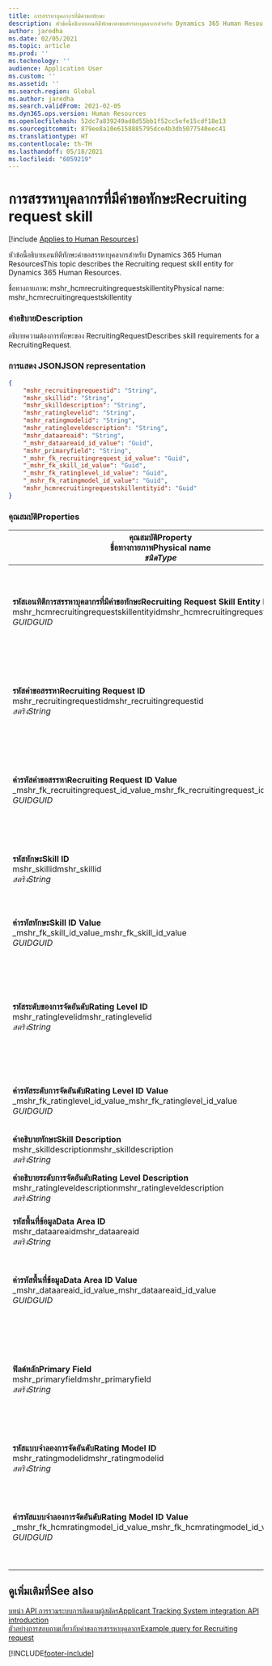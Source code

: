 ```yaml
---
title: การสรรหาบุคลากรที่มีคำขอทักษะ
description: หัวข้อนี้อธิบายเอนทิตีทักษะคำขอสรรหาบุคลากรสำหรับ Dynamics 365 Human Resources
author: jaredha
ms.date: 02/05/2021
ms.topic: article
ms.prod: ''
ms.technology: ''
audience: Application User
ms.custom: ''
ms.assetid: ''
ms.search.region: Global
ms.author: jaredha
ms.search.validFrom: 2021-02-05
ms.dyn365.ops.version: Human Resources
ms.openlocfilehash: 52dc7a839249ad8d55bb1f52cc5efe15cdf18e13
ms.sourcegitcommit: 879ee8a10e6158885795dce4b3db5077540eec41
ms.translationtype: HT
ms.contentlocale: th-TH
ms.lasthandoff: 05/18/2021
ms.locfileid: "6059219"
---
```

# <a name="recruiting-request-skill"></a><span data-ttu-id="0972e-103">การสรรหาบุคลากรที่มีคำขอทักษะ</span><span class="sxs-lookup"><span data-stu-id="0972e-103">Recruiting request skill</span></span>

[!include [Applies to Human Resources](../includes/applies-to-hr.md)]

<span data-ttu-id="0972e-104">หัวข้อนี้อธิบายเอนทิตีทักษะคำขอสรรหาบุคลากรสำหรับ Dynamics 365 Human Resources</span><span class="sxs-lookup"><span data-stu-id="0972e-104">This topic describes the Recruiting request skill entity for Dynamics 365 Human Resources.</span></span>

<span data-ttu-id="0972e-105">ชื่อทางกายภาพ: mshr_hcmrecruitingrequestskillentity</span><span class="sxs-lookup"><span data-stu-id="0972e-105">Physical name: mshr_hcmrecruitingrequestskillentity</span></span>

### <a name="description"></a><span data-ttu-id="0972e-106">คำอธิบาย</span><span class="sxs-lookup"><span data-stu-id="0972e-106">Description</span></span>

<span data-ttu-id="0972e-107">อธิบายความต้องการทักษะของ RecruitingRequest</span><span class="sxs-lookup"><span data-stu-id="0972e-107">Describes skill requirements for a RecruitingRequest.</span></span>

### <a name="json-representation"></a><span data-ttu-id="0972e-108">การแสดง JSON</span><span class="sxs-lookup"><span data-stu-id="0972e-108">JSON representation</span></span>

```json
{
    "mshr_recruitingrequestid": "String",
    "mshr_skillid": "String",
    "mshr_skilldescription": "String",
    "mshr_ratinglevelid": "String",
    "mshr_ratingmodelid": "String",
    "mshr_ratingleveldescription": "String",
    "mshr_dataareaid": "String",
    "_mshr_dataareaid_id_value": "Guid",
    "mshr_primaryfield": "String",
    "_mshr_fk_recruitingrequest_id_value": "Guid",
    "_mshr_fk_skill_id_value": "Guid",
    "_mshr_fk_ratinglevel_id_value": "Guid",
    "_mshr_fk_ratingmodel_id_value": "Guid",
    "mshr_hcmrecruitingrequestskillentityid": "Guid"
}
```

### <a name="properties"></a><span data-ttu-id="0972e-109">คุณสมบัติ</span><span class="sxs-lookup"><span data-stu-id="0972e-109">Properties</span></span>

| <span data-ttu-id="0972e-110">คุณสมบัติ</span><span class="sxs-lookup"><span data-stu-id="0972e-110">Property</span></span><br><span data-ttu-id="0972e-111">**ชื่อทางกายภาพ**</span><span class="sxs-lookup"><span data-stu-id="0972e-111">**Physical name**</span></span><br><span data-ttu-id="0972e-112">**_ชนิด_**</span><span class="sxs-lookup"><span data-stu-id="0972e-112">**_Type_**</span></span> | <span data-ttu-id="0972e-113">ใช้</span><span class="sxs-lookup"><span data-stu-id="0972e-113">Use</span></span> | <span data-ttu-id="0972e-114">คำอธิบาย</span><span class="sxs-lookup"><span data-stu-id="0972e-114">Description</span></span> |
| --- | --- | --- |
| <span data-ttu-id="0972e-115">**รหัสเอนทิตีการสรรหาบุคลากรที่มีคำขอทักษะ**</span><span class="sxs-lookup"><span data-stu-id="0972e-115">**Recruiting Request Skill Entity ID**</span></span><br><span data-ttu-id="0972e-116">mshr_hcmrecruitingrequestskillentityid</span><span class="sxs-lookup"><span data-stu-id="0972e-116">mshr_hcmrecruitingrequestskillentityid</span></span><br><span data-ttu-id="0972e-117">*GUID*</span><span class="sxs-lookup"><span data-stu-id="0972e-117">*GUID*</span></span> | <span data-ttu-id="0972e-118">อ่านอย่างเดียว</span><span class="sxs-lookup"><span data-stu-id="0972e-118">Read-only</span></span><br><span data-ttu-id="0972e-119">จำเป็นต้องระบุ</span><span class="sxs-lookup"><span data-stu-id="0972e-119">Required</span></span> | <span data-ttu-id="0972e-120">ตัวระบุเฉพาะที่ระบบสร้างขึ้นของเรกคอร์ด **การสรรหาบุคลากรที่มีคำขอทักษะ**</span><span class="sxs-lookup"><span data-stu-id="0972e-120">System-generated unique identifier for the **Recruiting Request Skill** record.</span></span> |
| <span data-ttu-id="0972e-121">**รหัสคำขอสรรหา**</span><span class="sxs-lookup"><span data-stu-id="0972e-121">**Recruiting Request ID**</span></span><br><span data-ttu-id="0972e-122">mshr_recruitingrequestid</span><span class="sxs-lookup"><span data-stu-id="0972e-122">mshr_recruitingrequestid</span></span><br><span data-ttu-id="0972e-123">*สตริง*</span><span class="sxs-lookup"><span data-stu-id="0972e-123">*String*</span></span> | <span data-ttu-id="0972e-124">เขียนเพียงครั้งเดียว</span><span class="sxs-lookup"><span data-stu-id="0972e-124">Write-once</span></span><br><span data-ttu-id="0972e-125">จำเป็นต้องระบุ</span><span class="sxs-lookup"><span data-stu-id="0972e-125">Required</span></span> | <span data-ttu-id="0972e-126">รหัสเฉพาะที่ผู้ใช้สามารถอ่านได้ของคำขอการสรรหาบุคลากรที่เกี่ยวข้อง</span><span class="sxs-lookup"><span data-stu-id="0972e-126">The user-readable unique identifier of the associated recruiting request.</span></span> |
| <span data-ttu-id="0972e-127">**ค่ารหัสคำขอสรรหา**</span><span class="sxs-lookup"><span data-stu-id="0972e-127">**Recruiting Request ID Value**</span></span><br><span data-ttu-id="0972e-128">_mshr_fk_recruitingrequest_id_value</span><span class="sxs-lookup"><span data-stu-id="0972e-128">_mshr_fk_recruitingrequest_id_value</span></span><br><span data-ttu-id="0972e-129">*GUID*</span><span class="sxs-lookup"><span data-stu-id="0972e-129">*GUID*</span></span> | <span data-ttu-id="0972e-130">อ่านอย่างเดียว</span><span class="sxs-lookup"><span data-stu-id="0972e-130">Read-only</span></span><br><span data-ttu-id="0972e-131">จำเป็นต้องระบุ</span><span class="sxs-lookup"><span data-stu-id="0972e-131">Required</span></span><br> <span data-ttu-id="0972e-132">คีย์นอก: mshr_hcmrecruitingrequestentityid ของเอนทิตี mshr_hcmrecruitingrequestentity</span><span class="sxs-lookup"><span data-stu-id="0972e-132">Foreign key: mshr_hcmrecruitingrequestentityid of mshr_hcmrecruitingrequestentity entity</span></span> | <span data-ttu-id="0972e-133">ตัวระบุเฉพาะที่ระบบสร้างขึ้นของคำขอการสรรหาบุคลากรที่เกี่ยวข้อง</span><span class="sxs-lookup"><span data-stu-id="0972e-133">System-generated unique identifier of the associated recruiting request.</span></span> |
| <span data-ttu-id="0972e-134">**รหัสทักษะ**</span><span class="sxs-lookup"><span data-stu-id="0972e-134">**Skill ID**</span></span><br><span data-ttu-id="0972e-135">mshr_skillid</span><span class="sxs-lookup"><span data-stu-id="0972e-135">mshr_skillid</span></span><br><span data-ttu-id="0972e-136">*สตริง*</span><span class="sxs-lookup"><span data-stu-id="0972e-136">*String*</span></span><br> | <span data-ttu-id="0972e-137">เขียนเพียงครั้งเดียว</span><span class="sxs-lookup"><span data-stu-id="0972e-137">Write-once</span></span><br><span data-ttu-id="0972e-138">จำเป็นต้องระบุ</span><span class="sxs-lookup"><span data-stu-id="0972e-138">Required</span></span> | <span data-ttu-id="0972e-139">รหัสเฉพาะที่ผู้ใช้สามารถอ่านได้ของทักษะจำเป็น</span><span class="sxs-lookup"><span data-stu-id="0972e-139">The user-readable unique identifier of the required skill.</span></span> |
| <span data-ttu-id="0972e-140">**ค่ารหัสทักษะ**</span><span class="sxs-lookup"><span data-stu-id="0972e-140">**Skill ID Value**</span></span><br><span data-ttu-id="0972e-141">_mshr_fk_skill_id_value</span><span class="sxs-lookup"><span data-stu-id="0972e-141">_mshr_fk_skill_id_value</span></span><br><span data-ttu-id="0972e-142">*GUID*</span><span class="sxs-lookup"><span data-stu-id="0972e-142">*GUID*</span></span> | <span data-ttu-id="0972e-143">อ่านอย่างเดียว</span><span class="sxs-lookup"><span data-stu-id="0972e-143">Read-only</span></span><br><span data-ttu-id="0972e-144">จำเป็นต้องระบุ</span><span class="sxs-lookup"><span data-stu-id="0972e-144">Required</span></span><br><span data-ttu-id="0972e-145">คีย์นอก: mshr_hcmskillentityid ของเอนทิตี mshr_hcmskillentity</span><span class="sxs-lookup"><span data-stu-id="0972e-145">Foreign key: mshr_hcmskillentityid of mshr_hcmskillentity entity</span></span> | <span data-ttu-id="0972e-146">ตัวระบุเฉพาะที่ระบบสร้างขึ้นของทักษะจำเป็น</span><span class="sxs-lookup"><span data-stu-id="0972e-146">System-generated unique identifier of the required skill.</span></span> |
| <span data-ttu-id="0972e-147">**รหัสระดับของการจัดอันดับ**</span><span class="sxs-lookup"><span data-stu-id="0972e-147">**Rating Level ID**</span></span><br><span data-ttu-id="0972e-148">mshr_ratinglevelid</span><span class="sxs-lookup"><span data-stu-id="0972e-148">mshr_ratinglevelid</span></span><br><span data-ttu-id="0972e-149">*สตริง*</span><span class="sxs-lookup"><span data-stu-id="0972e-149">*String*</span></span> | <span data-ttu-id="0972e-150">เขียนเพียงครั้งเดียว</span><span class="sxs-lookup"><span data-stu-id="0972e-150">Write-once</span></span><br><span data-ttu-id="0972e-151">ไม่จำเป็นต้องระบุ</span><span class="sxs-lookup"><span data-stu-id="0972e-151">Optional</span></span> | <span data-ttu-id="0972e-152">ค่าระดับทักษะที่ต้องการซึ่งเลือกไว้ให้กับงาน ตามรูปแบบการประเมินที่มอบหมายให้กับทักษะ</span><span class="sxs-lookup"><span data-stu-id="0972e-152">The required skill level value selected for the job, based on the rating model assigned to the skill.</span></span> |
| <span data-ttu-id="0972e-153">**ค่ารหัสระดับการจัดอันดับ**</span><span class="sxs-lookup"><span data-stu-id="0972e-153">**Rating Level ID Value**</span></span><br><span data-ttu-id="0972e-154">_mshr_fk_ratinglevel_id_value</span><span class="sxs-lookup"><span data-stu-id="0972e-154">_mshr_fk_ratinglevel_id_value</span></span><br><span data-ttu-id="0972e-155">*GUID*</span><span class="sxs-lookup"><span data-stu-id="0972e-155">*GUID*</span></span> | <span data-ttu-id="0972e-156">อ่านอย่างเดียว</span><span class="sxs-lookup"><span data-stu-id="0972e-156">Read-only</span></span><br><span data-ttu-id="0972e-157">ไม่จำเป็นต้องระบุ</span><span class="sxs-lookup"><span data-stu-id="0972e-157">Optional</span></span><br><span data-ttu-id="0972e-158">คีย์นอก: mshr_hcmratinglevelentityid ของเอนทิตี mshr_hcmratinglevelentity</span><span class="sxs-lookup"><span data-stu-id="0972e-158">Foreign key: mshr_hcmratinglevelentityid of mshr_hcmratinglevelentity entity</span></span> | <span data-ttu-id="0972e-159">ตัวระบุเฉพาะที่ระบบสร้างขึ้นสำหรับระดับ</span><span class="sxs-lookup"><span data-stu-id="0972e-159">System-generated unique identifier for the level.</span></span> |
| <span data-ttu-id="0972e-160">**คำอธิบายทักษะ**</span><span class="sxs-lookup"><span data-stu-id="0972e-160">**Skill Description**</span></span><br><span data-ttu-id="0972e-161">mshr_skilldescription</span><span class="sxs-lookup"><span data-stu-id="0972e-161">mshr_skilldescription</span></span><br><span data-ttu-id="0972e-162">*สตริง*</span><span class="sxs-lookup"><span data-stu-id="0972e-162">*String*</span></span> | <span data-ttu-id="0972e-163">อ่านอย่างเดียว</span><span class="sxs-lookup"><span data-stu-id="0972e-163">Read-only</span></span><br><span data-ttu-id="0972e-164">จำเป็นต้องระบุ</span><span class="sxs-lookup"><span data-stu-id="0972e-164">Required</span></span> | <span data-ttu-id="0972e-165">คำอธิบายทักษะ</span><span class="sxs-lookup"><span data-stu-id="0972e-165">The skill description.</span></span> |
| <span data-ttu-id="0972e-166">**คำอธิบายระดับการจัดอันดับ**</span><span class="sxs-lookup"><span data-stu-id="0972e-166">**Rating Level Description**</span></span><br><span data-ttu-id="0972e-167">mshr_ratingleveldescription</span><span class="sxs-lookup"><span data-stu-id="0972e-167">mshr_ratingleveldescription</span></span><br><span data-ttu-id="0972e-168">*สตริง*</span><span class="sxs-lookup"><span data-stu-id="0972e-168">*String*</span></span> | <span data-ttu-id="0972e-169">อ่านอย่างเดียว</span><span class="sxs-lookup"><span data-stu-id="0972e-169">Read-only</span></span><br><span data-ttu-id="0972e-170">ไม่จำเป็นต้องระบุ</span><span class="sxs-lookup"><span data-stu-id="0972e-170">Optional</span></span> | <span data-ttu-id="0972e-171">คำอธิบายของระดับทักษะที่เลือก</span><span class="sxs-lookup"><span data-stu-id="0972e-171">The description of the selected skill level.</span></span> |
| <span data-ttu-id="0972e-172">**รหัสพื้นที่ข้อมูล**</span><span class="sxs-lookup"><span data-stu-id="0972e-172">**Data Area ID**</span></span><br><span data-ttu-id="0972e-173">mshr_dataareaid</span><span class="sxs-lookup"><span data-stu-id="0972e-173">mshr_dataareaid</span></span><br><span data-ttu-id="0972e-174">*สตริง*</span><span class="sxs-lookup"><span data-stu-id="0972e-174">*String*</span></span> | <span data-ttu-id="0972e-175">อ่าน/เขียน</span><span class="sxs-lookup"><span data-stu-id="0972e-175">Read/write</span></span><br><span data-ttu-id="0972e-176">ไม่จำเป็นต้องระบุ</span><span class="sxs-lookup"><span data-stu-id="0972e-176">Optional</span></span> | <span data-ttu-id="0972e-177">ระบุเอนทิตี้นิติบุคคล (บริษัท)</span><span class="sxs-lookup"><span data-stu-id="0972e-177">Specifies the legal entity (company).</span></span> |
| <span data-ttu-id="0972e-178">**ค่ารหัสพื้นที่ข้อมูล**</span><span class="sxs-lookup"><span data-stu-id="0972e-178">**Data Area ID Value**</span></span><br><span data-ttu-id="0972e-179">_mshr_dataareaid_id_value</span><span class="sxs-lookup"><span data-stu-id="0972e-179">_mshr_dataareaid_id_value</span></span><br><span data-ttu-id="0972e-180">*GUID*</span><span class="sxs-lookup"><span data-stu-id="0972e-180">*GUID*</span></span> | <span data-ttu-id="0972e-181">อ่านอย่างเดียว</span><span class="sxs-lookup"><span data-stu-id="0972e-181">Read-only</span></span><br><span data-ttu-id="0972e-182">ไม่จำเป็นต้องระบุ</span><span class="sxs-lookup"><span data-stu-id="0972e-182">Optional</span></span><br><span data-ttu-id="0972e-183">คีย์นอก: cdm_companyid ของเอนทิตี cdm_company</span><span class="sxs-lookup"><span data-stu-id="0972e-183">Foreign key: cdm_companyid of cdm_company entity</span></span> | <span data-ttu-id="0972e-184">ค่า GUID ที่ระบบสร้างขึ้นซึ่งระบุนิติบุคคล (บริษัท)</span><span class="sxs-lookup"><span data-stu-id="0972e-184">System-generated GUID value identifying the legal entity (company).</span></span> |
| <span data-ttu-id="0972e-185">**ฟิลด์หลัก**</span><span class="sxs-lookup"><span data-stu-id="0972e-185">**Primary Field**</span></span><br><span data-ttu-id="0972e-186">mshr_primaryfield</span><span class="sxs-lookup"><span data-stu-id="0972e-186">mshr_primaryfield</span></span><br><span data-ttu-id="0972e-187">*สตริง*</span><span class="sxs-lookup"><span data-stu-id="0972e-187">*String*</span></span> | <span data-ttu-id="0972e-188">อ่านอย่างเดียว</span><span class="sxs-lookup"><span data-stu-id="0972e-188">Read-only</span></span><br><span data-ttu-id="0972e-189">จำเป็นต้องระบุ</span><span class="sxs-lookup"><span data-stu-id="0972e-189">Required</span></span> | <span data-ttu-id="0972e-190">การเชื่อมต่อของค่าคำขอการสรรหาบุคลากรและรหัสทักษะเป็นวิธีการอื่นเพื่อระบุเรกคอร์ดเฉพาะ</span><span class="sxs-lookup"><span data-stu-id="0972e-190">Concatenation of Recruiting Request value and Skill ID as another method to uniquely identify the record.</span></span> |
| <span data-ttu-id="0972e-191">**รหัสแบบจำลองการจัดอันดับ**</span><span class="sxs-lookup"><span data-stu-id="0972e-191">**Rating Model ID**</span></span><br><span data-ttu-id="0972e-192">mshr_ratingmodelid</span><span class="sxs-lookup"><span data-stu-id="0972e-192">mshr_ratingmodelid</span></span><br><span data-ttu-id="0972e-193">*สตริง*</span><span class="sxs-lookup"><span data-stu-id="0972e-193">*String*</span></span> | <span data-ttu-id="0972e-194">อ่าน-เขียน</span><span class="sxs-lookup"><span data-stu-id="0972e-194">Read-write</span></span><br><span data-ttu-id="0972e-195">จำเป็นต้องระบุ</span><span class="sxs-lookup"><span data-stu-id="0972e-195">Required</span></span> | <span data-ttu-id="0972e-196">แบบจำลองการประเมินที่ใช้เพื่อจัดอันดับทักษะ</span><span class="sxs-lookup"><span data-stu-id="0972e-196">The rating model used to rate the skill.</span></span> |
| <span data-ttu-id="0972e-197">**ค่ารหัสแบบจำลองการจัดอันดับ**</span><span class="sxs-lookup"><span data-stu-id="0972e-197">**Rating Model ID Value**</span></span><br><span data-ttu-id="0972e-198">_mshr_fk_hcmratingmodel_id_value</span><span class="sxs-lookup"><span data-stu-id="0972e-198">_mshr_fk_hcmratingmodel_id_value</span></span><br><span data-ttu-id="0972e-199">*GUID*</span><span class="sxs-lookup"><span data-stu-id="0972e-199">*GUID*</span></span> | <span data-ttu-id="0972e-200">อ่านอย่างเดียว</span><span class="sxs-lookup"><span data-stu-id="0972e-200">Read-only</span></span><br><span data-ttu-id="0972e-201">จำเป็นต้องระบุ</span><span class="sxs-lookup"><span data-stu-id="0972e-201">Required</span></span><br><span data-ttu-id="0972e-202">คีย์นอก: mshr_hcmratingmodelentityid ของเอนทิตี mshr_hcmratingmodelentity</span><span class="sxs-lookup"><span data-stu-id="0972e-202">Foreign key: mshr_hcmratingmodelentityid of mshr_hcmratingmodelentity entity</span></span> | <span data-ttu-id="0972e-203">ตัวระบุที่เฉพาะที่ระบบสร้างขึ้นของแบบจำลองการประเมินที่ใช้ในการจัดอันดับทักษะ</span><span class="sxs-lookup"><span data-stu-id="0972e-203">System-generated unique identifier of the rating model used to rate the skill.</span></span> |

## <a name="see-also"></a><span data-ttu-id="0972e-204">ดูเพิ่มเติมที่</span><span class="sxs-lookup"><span data-stu-id="0972e-204">See also</span></span>

[<span data-ttu-id="0972e-205">บทนํา API การรวมระบบการติดตามผู้สมัคร</span><span class="sxs-lookup"><span data-stu-id="0972e-205">Applicant Tracking System integration API introduction</span></span>](hr-admin-integration-ats-api-introduction.md)<br>
[<span data-ttu-id="0972e-206">ตัวอย่างการสอบถามเกี่ยวกับคำขอการสรรหาบุคลากร</span><span class="sxs-lookup"><span data-stu-id="0972e-206">Example query for Recruiting request</span></span>](hr-admin-integration-ats-api-recruiting-request-example-query.md)


[!INCLUDE[footer-include](../includes/footer-banner.md)]